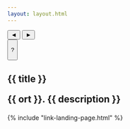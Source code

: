 ```yaml
---
layout: layout.html
---
```

<section class="section-img-posts">
  <div 
    class="container-img-posts scrollable" 
    data-images='{{ images | jsonify }}'>
  </div>
    <button class="btn btn-left">◄</button>
    <button class="btn btn-right">►</button>
</section>
<button class="details-text-posts">
  <div class="summary-text-posts">
    <p class="summary-btn">?</p>
  </div>
</button>
<section class="section-text-posts">
    <h1 class="text-subpage title-subpage">
      {{ title }}
    <div class="container-text-posts">
        <p class="text-subpage details-text-subpage description-text-subpage">
        <strong>
        {{ ort }}.
        </strong>
        {{ description }}</p>
    </div>
</section> 
{% include "link-landing-page.html" %}
<script src="/assets/js/posts.js"></script>
